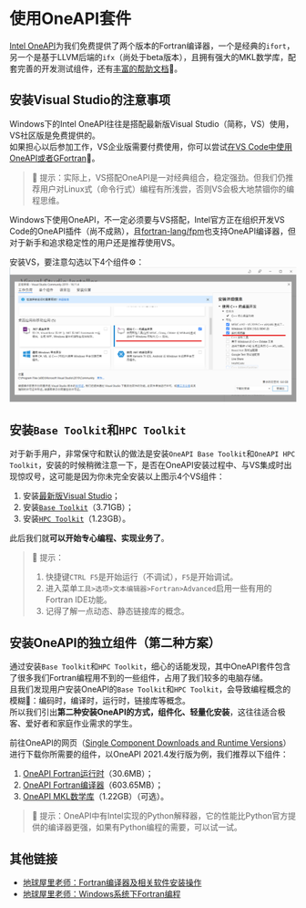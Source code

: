 # 使用OneAPI套件

[Intel OneAPI](https://software.intel.com/content/www/us/en/develop/tools/oneapi/all-toolkits.html)为我们免费提供了两个版本的Fortran编译器，一个是经典的`ifort`，另一个是基于LLVM后端的`ifx`（尚处于beta版本），且拥有强大的MKL数学库，配套完善的开发测试组件，还有[丰富的帮助文档](https://software.intel.com/content/www/us/en/develop/documentation/get-started-with-fortran-compiler/top/get-started-on-windows.html)📔。

## 安装Visual Studio的注意事项

Windows下的Intel OneAPI往往是搭配最新版Visual Studio（简称，VS）使用，VS社区版是免费提供的。<br>
如果担心以后参加工作，VS企业版需要付费使用，你可以尝试[在VS Code中使用OneAPI或者GFortran](use-GFortran-in-Windows.md)🍻。

> 🔰 提示：实际上，VS搭配OneAPI是一对经典组合，稳定强劲。但我们仍推荐用户对Linux式（命令行式）编程有所浅尝，否则VS会极大地禁锢你的编程思维。

Windows下使用OneAPI，不一定必须要与VS搭配，Intel官方正在组织开发VS Code的OneAPI插件（尚不成熟），且[fortran-lang/fpm](https://github.com/fortran-lang/fpm)也支持OneAPI编译器，但对于新手和追求稳定性的用户还是推荐使用VS。

安装VS，要注意勾选以下4个组件⚙：
![注意事项](images/Visual-Studio.png)

## 安装`Base Toolkit`和`HPC Toolkit`

对于新手用户，非常保守和默认的做法是安装`OneAPI Base Toolkit`和`OneAPI HPC Toolkit`，安装的时候稍微注意一下，是否在OneAPI安装过程中、与VS集成时出现惊叹号，这可能是因为你未完全安装以上图示4个VS组件：

1. 安装[最新版Visual Studio](https://visualstudio.microsoft.com/zh-hans/)；
2. 安装[`Base Toolkit`](https://software.intel.com/content/www/us/en/develop/tools/oneapi/all-toolkits.html#base-kit)（3.71GB）；
3. 安装[`HPC Toolkit`](https://software.intel.com/content/www/us/en/develop/tools/oneapi/all-toolkits.html#hpc-kit)（1.23GB）。

此后我们就**可以开始专心编程、实现业务了**。<br>

> 🔰 提示：<br>
> 1. 快捷键`CTRL F5`是开始运行（不调试），`F5`是开始调试。<br>
> 2. 进入菜单`工具>选项>文本编辑器>Fortran>Advanced`启用一些有用的Fortran IDE功能。<br>
> 3. 记得了解一点动态、静态链接库的概念。

## 安装OneAPI的独立组件（第二种方案）

通过安装`Base Toolkit`和`HPC Toolkit`，细心的话能发现，其中OneAPI套件包含了很多我们Fortran编程用不到的一些组件，占用了我们较多的电脑存储。<br>
且我们发现用户安装OneAPI的`Base Toolkit`和`HPC Toolkit`，会导致编程概念的模糊🧿：编码时，编译时，运行时，链接库等概念。<br>
所以我们引出**第二种安装OneAPI的方式，组件化、轻量化安装**，这往往适合极客、爱好者和家庭作业需求的学生。

前往OneAPI的网页（[Single Component Downloads and Runtime Versions](https://software.intel.com/content/www/us/en/develop/articles/oneapi-standalone-components.html)）进行下载你所需要的组件，以OneAPI 2021.4发行版为例，我们推荐以下组件：

1. [OneAPI Fortran运行时](https://registrationcenter-download.intel.com/akdlm/irc_nas/18215/w_ifort_runtime_p_2021.4.0.3556.exe)（30.6MB）；
2. [OneAPI Fortran编译器](https://registrationcenter-download.intel.com/akdlm/irc_nas/18215/w_fortran-compiler_p_2021.4.0.3208_offline.exe)（603.65MB）；
3. [OneAPI MKL数学库](https://registrationcenter-download.intel.com/akdlm/irc_nas/18230/w_onemkl_p_2021.4.0.640_offline.exe)（1.22GB）（可选）。

> 🔰 提示：OneAPI中有Intel实现的Python解释器，它的性能比Python官方提供的编译器更强，如果有Python编程的需要，可以试一试。

## 其他链接

- [地球屋里老师：Fortran编译器及相关软件安装操作](https://www.bilibili.com/video/BV1oh411o7AT?p=2)
- [地球屋里老师：Windows系统下Fortran编程](https://www.bilibili.com/video/BV1XD4y1S7jz?spm_id_from=333.999.0.0)